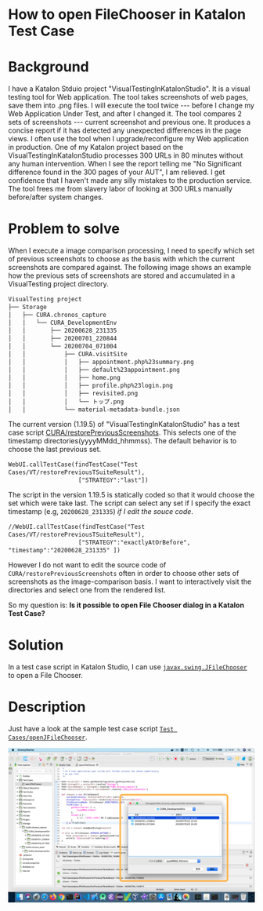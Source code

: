 How to open FileChooser in Katalon Test Case
==========

# Background

I have a Katalon Stduio project "VisualTestingInKatalonStudio". It is a visual testing tool for Web application. The tool takes screenshots of web pages, save them into .png files. I will execute the tool twice --- before I change my Web Application Under Test, and after I changed it. The tool compares 2 sets of screenshots --- current screenshot and previous one. It produces a concise report if it has detected any unexpected differences in the page views. I often use the tool when I upgrade/reconfigure my Web application in production. One of my Katalon project based on the VisualTestingInKatalonStudio processes 300 URLs in 80 minutes  without any human intervention. When I see the report telling me "No Significant difference found in the 300 pages of your AUT", I am relieved. I get confidence that I haven't made any silly mistakes to the production service. The tool frees me from slavery labor of looking at 300 URLs manually before/after system changes.

# Problem to solve

When I execute a image comparison processing, I need to specify which set of previous screenshots to choose as the basis with which the current screenshots are compared against. The following image shows an example how the previous sets of screenshots are stored and accumulated in a VisualTesting project directory.

```
VisualTesting project
├── Storage
│   ├── CURA.chronos_capture
│   │   └── CURA_DevelopmentEnv
│   │       ├── 20200628_231335
│   │       ├── 20200701_220844
│   │       └── 20200704_071004
│   │           ├── CURA.visitSite
│   │           │   ├── appointment.php%23summary.png
│   │           │   ├── default%23appointment.png
│   │           │   ├── home.png
│   │           │   ├── profile.php%23login.png
│   │           │   ├── revisited.png
│   │           │   └── トップ.png
│   │           └── material-metadata-bundle.json
```

The current version (1.19.5) of "VisualTestingInKatalonStudio" has a test case script [CURA/restorePreviousScreenshots](https://github.com/kazurayam/VisualTestingInKatalonStudio/blob/master/Scripts/CURA/restorePreviousScreenshots/Script1560821220922.groovy). This selects one of the timestamp directories(yyyyMMdd_hhmmss). The default behavior is to choose the last previous set.

```
WebUI.callTestCase(findTestCase("Test Cases/VT/restorePreviousTSuiteResult"), 
                    ["STRATEGY":"last"])
```

The script in the version 1.19.5 is statically coded so that it would choose the set which were take last.
The script can select any set if I specify the exact timestamp (e.g, `20200628_231335`) *if I edit the souce code*.

```
//WebUI.callTestCase(findTestCase("Test Cases/VT/restorePreviousTSuiteResult"), 
                    ["STRATEGY":"exactlyAtOrBefore", "timestamp":"20200628_231335" ])
```

However I do not want to edit the source code of `CURA/restorePreviousScreenshots` often in order to choose other sets of screenshots as the image-comparison basis. I want to interactively visit the directories and select one from the rendered list.

So my question is: **Is it possible to open File Chooser dialog in a Katalon Test Case?** 

# Solution

In a test case script in Katalon Studio, I can use [`javax.swing.JFileChooser`](https://docs.oracle.com/javase/8/docs/api/javax/swing/JFileChooser.html) to open a File Chooser.

# Description

Just have a look at the sample test case script [`Test Cases/openJFileChooser`](Scripts/openJFileChooser/Script1593840740754.groovy).

![I worked!](docs/images/JFileChooserInKatalon.png)




